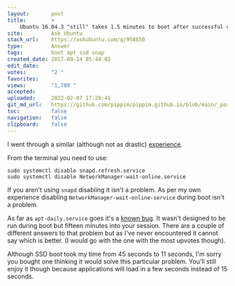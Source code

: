 ```yaml
---
layout:       post
title:        >
    Ubuntu 16.04.3 "still" takes 1.5 minutes to boot after successful clone to SSD and with noatime and trim and AHCI boot?
site:         Ask Ubuntu
stack_url:    https://askubuntu.com/q/958850
type:         Answer
tags:         boot apt ssd snap
created_date: 2017-09-24 05:44:02
edit_date:    
votes:        "2 "
favorites:    
views:        "1,789 "
accepted:     
uploaded:     2022-02-07 17:28:41
git_md_url:   https://github.com/pippim/pippim.github.io/blob/main/_posts/2017/2017-09-24-Ubuntu-16.04.3-_still_-takes-1.5-minutes-to-boot-after-successful-clone-to-SSD-and-with-noatime-and-trim-and-AHCI-boot_.md
toc:          false
navigation:   false
clipboard:    false
---
```


I went through a similar (although not as drastic) [experience][1].

From the terminal you need to use:

``` 
sudo systemctl disable snapd.refresh.service
sudo systemctl disable NetworkManager-wait-online.service
```

If you aren't using `snapd` disabling it isn't a problem. As per my own experience disabling `NetworkManager-wait-online-service` during boot isn't a problem.

As far as `apt-daily.service` goes it's a [known bug][2]. It wasn't designed to be run during boot but fifteen minutes into your session. There are a couple of different answers to that problem but as I've never encountered it cannot say which is better. (I would go with the one with the most upvotes though).

Although SSD boot took my time from 45 seconds to 11 seconds, I'm sorry you bought one thinking it would solve this particular problem. You'll still enjoy it though because applications will load in a few seconds instead of 15 seconds.

  [1]: https://askubuntu.com/questions/941061/move-slow-udev-configure-printer-from-systemd-boot-to-after-login-prompt
  [2]: https://askubuntu.com/questions/800479/ubuntu-16-04-slow-boot-apt-daily-service
